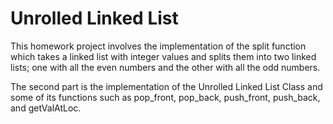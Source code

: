 # Unrolled Linked List

This homework project involves the implementation of the split function which takes a linked list with integer values and splits them into two linked lists; 
one with all the even numbers and the other with all the odd numbers.

The second part is the implementation of the Unrolled Linked List Class and some of its functions such as pop_front, pop_back, push_front, push_back, and getValAtLoc.
